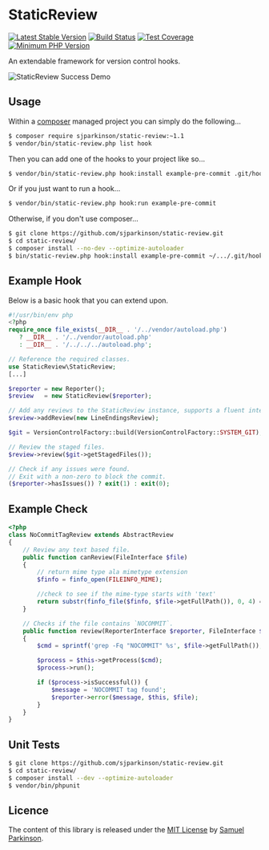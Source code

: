 StaticReview
============

[![Latest Stable Version](https://poser.pugx.org/sjparkinson/static-review/v/stable.svg)][packagist]
[![Build Status](https://travis-ci.org/sjparkinson/static-review.svg?branch=master)][travis]
[![Test Coverage](http://img.shields.io/codeclimate/coverage/github/sjparkinson/static-review.svg)][codeclimate]
[![Minimum PHP Version](http://img.shields.io/badge/php-%3E%3D%205.4-8892BF.svg)][php]

An extendable framework for version control hooks.

![StaticReview Success Demo](http://i.imgur.com/8G3uORp.gif)

[travis]:      https://travis-ci.org/sjparkinson/static-review
[packagist]:   https://packagist.org/packages/sjparkinson/static-review
[codeclimate]: https://codeclimate.com/github/sjparkinson/static-review
[php]:         https://php.net/

## Usage

Within a [composer][composer] managed project you can simply do the following...

```bash
$ composer require sjparkinson/static-review:~1.1
$ vendor/bin/static-review.php list hook
```

Then you can add one of the hooks to your project like so...

```bash
$ vendor/bin/static-review.php hook:install example-pre-commit .git/hooks/pre-commit
```

Or if you just want to run a hook...

```bash
$ vendor/bin/static-review.php hook:run example-pre-commit
```

Otherwise, if you don't use composer...

```bash
$ git clone https://github.com/sjparkinson/static-review.git
$ cd static-review/
$ composer install --no-dev --optimize-autoloader
$ bin/static-review.php hook:install example-pre-commit ~/.../.git/hooks/pre-commit
```

[composer]: https://getcomposer.org/

## Example Hook

Below is a basic hook that you can extend upon.

```php
#!/usr/bin/env php
<?php
require_once file_exists(__DIR__ . '/../vendor/autoload.php')
   ? __DIR__ . '/../vendor/autoload.php'
   : __DIR__ . '/../../../autoload.php';

// Reference the required classes.
use StaticReview\StaticReview;
[...]

$reporter = new Reporter();
$review   = new StaticReview($reporter);

// Add any reviews to the StaticReview instance, supports a fluent interface.
$review->addReview(new LineEndingsReview);

$git = VersionControlFactory::build(VersionControlFactory::SYSTEM_GIT);

// Review the staged files.
$review->review($git->getStagedFiles());

// Check if any issues were found.
// Exit with a non-zero to block the commit.
($reporter->hasIssues()) ? exit(1) : exit(0);
```

## Example Check

```php
<?php
class NoCommitTagReview extends AbstractReview
{
    // Review any text based file.
    public function canReview(FileInterface $file)
    {
        // return mime type ala mimetype extension
        $finfo = finfo_open(FILEINFO_MIME);

        //check to see if the mime-type starts with 'text'
        return substr(finfo_file($finfo, $file->getFullPath()), 0, 4) == 'text';
    }

    // Checks if the file contains `NOCOMMIT`.
    public function review(ReporterInterface $reporter, FileInterface $file)
    {
        $cmd = sprintf('grep -Fq "NOCOMMIT" %s', $file->getFullPath());

        $process = $this->getProcess($cmd);
        $process->run();

        if ($process->isSuccessful()) {
            $message = 'NOCOMMIT tag found';
            $reporter->error($message, $this, $file);
        }
    }
}
```

## Unit Tests

```bash
$ git clone https://github.com/sjparkinson/static-review.git
$ cd static-review/
$ composer install --dev --optimize-autoloader
$ vendor/bin/phpunit
```

## Licence

The content of this library is released under the [MIT License][licence] by [Samuel Parkinson][twitter].

[licence]: https://github.com/sjparkinson/static-review/blob/master/LICENCE.md
[twitter]: https://twitter.com/samparkinson_
